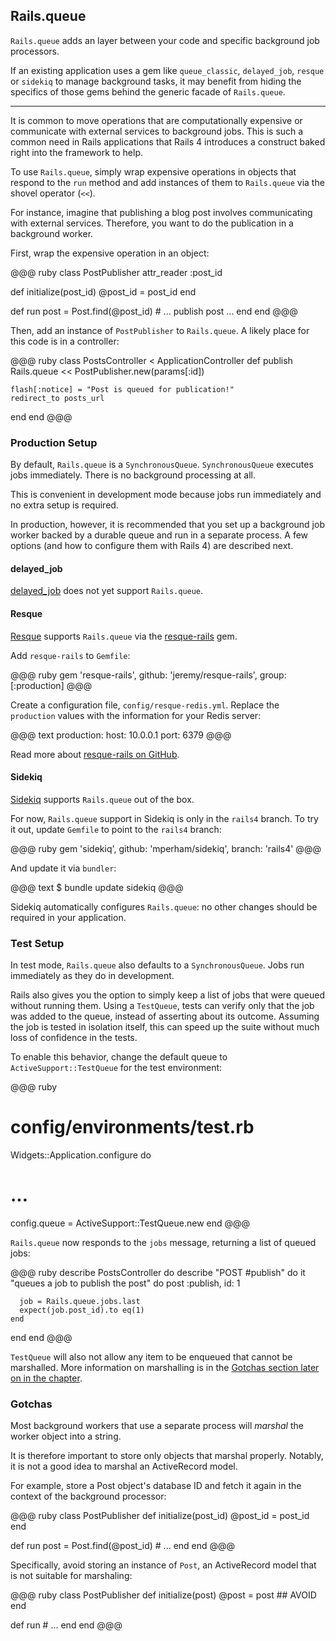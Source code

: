 ## Rails.queue

`Rails.queue` adds an layer between your code and specific background job
processors.

If an existing application uses a gem like `queue_classic`, `delayed_job`,
`resque` or `sidekiq` to manage background tasks, it may benefit from hiding
the specifics of those gems behind the generic facade of `Rails.queue`.

---

It is common to move operations that are computationally expensive or
communicate with external services to background jobs. This is such a common
need in Rails applications that Rails 4 introduces a construct baked right into
the framework to help.

To use `Rails.queue`, simply wrap expensive operations in  objects that respond
to the `run` method and add instances of them to `Rails.queue` via the shovel
operator (`<<`).

For instance, imagine that publishing a blog post involves communicating with
external services. Therefore, you want to do the publication in a background
worker.

First, wrap the expensive operation in an object:

@@@ ruby
class PostPublisher
  attr_reader :post_id

  def initialize(post_id)
    @post_id = post_id
  end

  def run
    post = Post.find(@post_id)
    # ... publish post ...
  end
end
@@@

Then, add an instance of `PostPublisher` to `Rails.queue`. A likely place for
this code is in a controller:

@@@ ruby
class PostsController < ApplicationController
  def publish
    Rails.queue << PostPublisher.new(params[:id])

    flash[:notice] = "Post is queued for publication!"
    redirect_to posts_url
  end
end
@@@

### Production Setup

By default, `Rails.queue` is a `SynchronousQueue`. `SynchronousQueue` executes
jobs immediately. There is no background processing at all.

This is convenient in development mode because jobs run immediately and
no extra setup is required.

In production, however, it is recommended that you set up a background job
worker backed by a durable queue and run in a separate process. A few options
(and how to configure them with Rails 4) are described next.

#### delayed\_job

[delayed_job](https://github.com/collectiveidea/delayed_job) does not yet
support `Rails.queue`.

#### Resque

[Resque](https://github.com/defunkt/resque) supports `Rails.queue` via the
[resque-rails](https://github.com/jeremy/resque-rails) gem.

Add `resque-rails` to `Gemfile`:

@@@ ruby
gem 'resque-rails', github: 'jeremy/resque-rails', group: [:production]
@@@

Create a configuration file, `config/resque-redis.yml`. Replace the
`production` values with the information for your Redis server:

@@@ text
production:
  host: 10.0.0.1
  port: 6379
@@@

Read more about [resque-rails on
GitHub](https://github.com/jeremy/resque-rails).

#### Sidekiq

[Sidekiq](https://github.com/mperham/sidekiq) supports `Rails.queue` out of the
box.

For now, `Rails.queue` support in Sidekiq is only in the `rails4` branch. To
try it out, update `Gemfile` to point to the `rails4` branch:

@@@ ruby
gem 'sidekiq', github: 'mperham/sidekiq', branch: 'rails4'
@@@

And update it via `bundler`:

@@@ text
$ bundle update sidekiq
@@@

Sidekiq automatically configures `Rails.queue`: no other changes should be
required in your application.

### Test Setup

In test mode, `Rails.queue` also defaults to a `SynchronousQueue`. Jobs run
immediately as they do in development.

Rails also gives you the option to simply keep a list of jobs that were queued
without running them. Using a `TestQueue`, tests can verify only that the job
was added to the queue, instead of asserting about its outcome. Assuming the
job is tested in isolation itself, this can speed up the suite without much
loss of confidence in the tests.

To enable this behavior, change the default queue to `ActiveSupport::TestQueue`
for the test environment:

@@@ ruby
# config/environments/test.rb
Widgets::Application.configure do
  # ...

  config.queue = ActiveSupport::TestQueue.new
end
@@@

`Rails.queue` now responds to the `jobs` message, returning a list of queued
jobs:

@@@ ruby
describe PostsController do
  describe "POST #publish" do
    it "queues a job to publish the post" do
      post :publish, id: 1

      job = Rails.queue.jobs.last
      expect(job.post_id).to eq(1)
    end
  end
end
@@@

`TestQueue` will also not allow any item to be enqueued that cannot be
marshalled. More information on marshalling is in the [Gotchas section later on
in the chapter](#queue-gotchas).

### <a id="queue-gotchas"></a>Gotchas

Most background workers that use a separate process will *marshal* the worker
object into a string.

It is therefore important to store only objects that marshal properly. Notably,
it is not a good idea to marshal an ActiveRecord model.

For example, store a Post object's database ID and fetch it again in the
context of the background processor:

@@@ ruby
class PostPublisher
  def initialize(post_id)
    @post_id = post_id
  end

  def run
    post = Post.find(@post_id)
    # ...
  end
end
@@@

Specifically, avoid storing an instance of `Post`, an ActiveRecord model that
is not suitable for marshaling:

@@@ ruby
class PostPublisher
  def initialize(post)
    @post = post ## AVOID
  end

  def run
    # ...
  end
end
@@@
